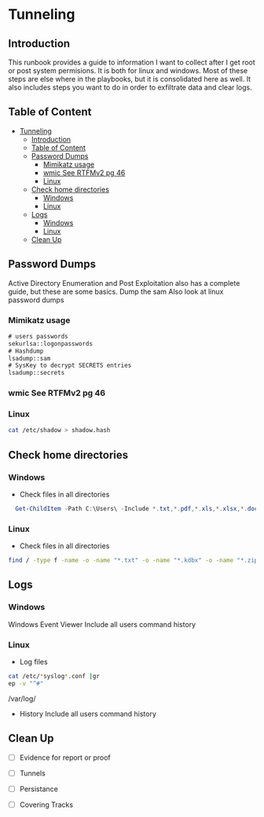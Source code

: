 # Tunneling
<!--- Status 90% --->

## Introduction

This runbook provides a guide to information I want to collect after I get root or post system permisions. It is both for linux and windows.  Most of these steps are else where in the playbooks, but it is consolidated here as well.  It also includes steps you want to do in order to exfiltrate data and clear logs.

## Table of Content

- [Tunneling](#tunneling)
  - [Introduction](#introduction)
  - [Table of Content](#table-of-content)
  - [Password Dumps](#password-dumps)
    - [Mimikatz usage](#mimikatz-usage)
    - [wmic  See RTFMv2 pg 46](#wmic--see-rtfmv2-pg-46)
    - [Linux](#linux)
  - [Check home directories](#check-home-directories)
    - [Windows](#windows)
    - [Linux](#linux-1)
  - [Logs](#logs)
    - [Windows](#windows-1)
    - [Linux](#linux-2)
  - [Clean Up](#clean-up)

## Password Dumps

Active Directory Enumeration and Post Exploitation also has a complete guide, but these are some basics.
Dump the sam
Also look at linux password dumps

### Mimikatz usage

```cmd
# users passwords
sekurlsa::logonpasswords
# Hashdump
lsadump::sam
# SysKey to decrypt SECRETS entries
lsadump::secrets 
```

### wmic  See RTFMv2 pg 46

### Linux

```sh
cat /etc/shadow > shadow.hash
```

## Check home directories

### Windows

- Check files in all directories

```powershell
  Get-ChildItem -Path C:\Users\ -Include *.txt,*.pdf,*.xls,*.xlsx,*.doc,*.docx -File -Recurse -ErrorAction SilentlyContinue 
```

### Linux

- Check files in all directories

```sh
find / -type f -name -o -name "*.txt" -o -name "*.kdbx" -o -name "*.zip" 2>/dev/null
```

## Logs

### Windows

Windows Event Viewer
Include all users command history

### Linux

- Log files

```sh
cat /etc/*syslog*.conf |gr
ep -v "^#"
```
/var/log/<log type>

- History
Include all users command history

## Clean Up
<!-- Comming soon -- Not really needed for OSCP-->

- [ ] Evidence for report or proof
- [ ] Tunnels
- [ ] Persistance
- [ ] Covering Tracks


 <!--- Last Updated August 15, 2024 --->